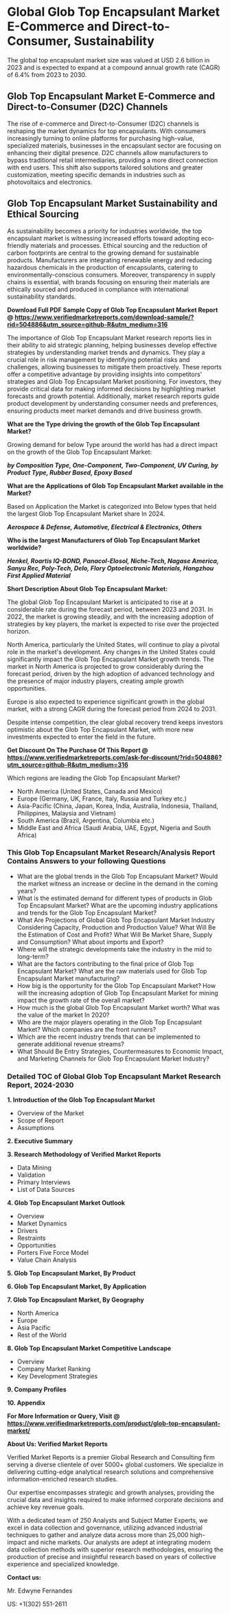 <h1>Global Glob Top Encapsulant Market E-Commerce and Direct-to-Consumer, Sustainability</h1><p class=""><p>The global top encapsulant market size was valued at USD 2.6 billion in 2023 and is expected to expand at a compound annual growth rate (CAGR) of 6.4% from 2023 to 2030.</p> <h2>Glob Top Encapsulant Market E-Commerce and Direct-to-Consumer (D2C) Channels</h2> <p>The rise of e-commerce and Direct-to-Consumer (D2C) channels is reshaping the market dynamics for top encapsulants. With consumers increasingly turning to online platforms for purchasing high-value, specialized materials, businesses in the encapsulant sector are focusing on enhancing their digital presence. D2C channels allow manufacturers to bypass traditional retail intermediaries, providing a more direct connection with end users. This shift also supports tailored solutions and greater customization, meeting specific demands in industries such as photovoltaics and electronics.</p> <h2>Glob Top Encapsulant Market Sustainability and Ethical Sourcing</h2> <p>As sustainability becomes a priority for industries worldwide, the top encapsulant market is witnessing increased efforts toward adopting eco-friendly materials and processes. Ethical sourcing and the reduction of carbon footprints are central to the growing demand for sustainable products. Manufacturers are integrating renewable energy and reducing hazardous chemicals in the production of encapsulants, catering to environmentally-conscious consumers. Moreover, transparency in supply chains is essential, with brands focusing on ensuring their materials are ethically sourced and produced in compliance with international sustainability standards.</p> </p><p class=""><strong>Download Full PDF Sample Copy of Glob Top Encapsulant Market Report @ <a href="https://www.verifiedmarketreports.com/download-sample/?rid=504886&utm_source=github-R&utm_medium=316" target="_blank">https://www.verifiedmarketreports.com/download-sample/?rid=504886&utm_source=github-R&utm_medium=316</a></strong></p><p>The importance of&nbsp;Glob Top Encapsulant Market research reports lies in their ability to aid strategic planning, helping businesses develop effective strategies by understanding market trends and dynamics. They play a crucial role in risk management by identifying potential risks and challenges, allowing businesses to mitigate them proactively. These reports offer a competitive advantage by providing insights into competitors' strategies and Glob Top Encapsulant Market positioning. For investors, they provide critical data for making informed decisions by highlighting market forecasts and growth potential. Additionally, market research reports guide product development by understanding consumer needs and preferences, ensuring products meet market demands and drive business growth.</p><p><strong>What are the&nbsp;Type driving the growth of the Glob Top Encapsulant Market?</strong></p><p id="" class="">Growing demand for below Type around the world has had a direct impact on the growth of the Glob Top Encapsulant Market:</p><p class=""><em><strong>by Composition Type, One-Component, Two-Component, UV Curing, by Product Type, Rubber Based, Epoxy Based</strong></em></p><p class=""><strong>What are the&nbsp;Applications&nbsp;of Glob Top Encapsulant Market available in the Market?</strong></p><p id="" class="">Based on Application the Market is categorized into Below types that held the largest Glob Top Encapsulant Market share In 2024.</p><p class=""><em><strong>Aerospace & Defense, Automotive, Electrical & Electronics, Others</strong></em></p><p class=""><strong>Who is the largest Manufacturers of Glob Top Encapsulant Market worldwide?</strong></p><p><em><strong>Henkel, Roartis IQ-BOND, Panacol-Elosol, Niche-Tech, Nagase America, Sanyu Rec, Poly-Tech, Delo, Flory Optoelectronic Materials, Hangzhou First Applied Material</strong></em></p><p id="" class=""><strong>Short Description About Glob Top Encapsulant Market:</strong></p><p>The global Glob Top Encapsulant Market is anticipated to rise at a considerable rate during the forecast period, between 2023 and 2031. In 2022, the market is growing steadily, and with the increasing adoption of strategies by key players, the market is expected to rise over the projected horizon.</p><p>North America, particularly the United States, will continue to play a pivotal role in the market's development. Any changes in the United States could significantly impact the Glob Top Encapsulant Market growth trends. The market in North America is projected to grow considerably during the forecast period, driven by the high adoption of advanced technology and the presence of major industry players, creating ample growth opportunities.</p><p>Europe is also expected to experience significant growth in the global market, with a strong CAGR during the forecast period from 2024 to 2031.</p><p>Despite intense competition, the clear global recovery trend keeps investors optimistic about the Glob Top Encapsulant Market, with more new investments expected to enter the field in the future.</p><p id="" class=""><strong>Get Discount On The Purchase Of This Report @ <a href="https://www.verifiedmarketreports.com/ask-for-discount/?rid=504886?utm_source=github-R&utm_medium=316" target="_blank">https://www.verifiedmarketreports.com/ask-for-discount/?rid=504886?utm_source=github-R&utm_medium=316</a></strong></p><p class="">Which regions are leading the Glob Top Encapsulant Market?</p><ul><li>North America (United States, Canada and Mexico)</li><li>Europe (Germany, UK, France, Italy, Russia and Turkey etc.)</li><li>Asia-Pacific (China, Japan, Korea, India, Australia, Indonesia, Thailand, Philippines, Malaysia and Vietnam)</li><li>South America (Brazil, Argentina, Columbia etc.)</li><li>Middle East and Africa (Saudi Arabia, UAE, Egypt, Nigeria and South Africa)</li></ul><h3 id="" class="">This Glob Top Encapsulant Market Research/Analysis Report Contains Answers to your following Questions</h3><ul><li>What are the global trends in the Glob Top Encapsulant Market? Would the market witness an increase or decline in the demand in the coming years?</li><li>What is the estimated demand for different types of products in Glob Top Encapsulant Market? What are the upcoming industry applications and trends for the Glob Top Encapsulant Market?</li><li>What Are Projections of Global Glob Top Encapsulant Market Industry Considering Capacity, Production and Production Value? What Will Be the Estimation of Cost and Profit? What Will Be Market Share, Supply and Consumption? What about imports and Export?</li><li>Where will the strategic developments take the industry in the mid to long-term?</li><li>What are the factors contributing to the final price of Glob Top Encapsulant Market? What are the raw materials used for Glob Top Encapsulant Market manufacturing?</li><li>How big is the opportunity for the Glob Top Encapsulant Market? How will the increasing adoption of Glob Top Encapsulant Market for mining impact the growth rate of the overall market?</li><li>How much is the global Glob Top Encapsulant Market worth? What was the value of the market In 2020?</li><li>Who are the major players operating in the Glob Top Encapsulant Market? Which companies are the front runners?</li><li>Which are the recent industry trends that can be implemented to generate additional revenue streams?</li><li>What Should Be Entry Strategies, Countermeasures to Economic Impact, and Marketing Channels for Glob Top Encapsulant Market Industry?</li></ul><h3 id="" class="">Detailed TOC of Global Glob Top Encapsulant Market Research Report, 2024-2030</h3><p id="" class=""><strong>1. Introduction of the Glob Top Encapsulant Market</strong></p><ul><li>Overview of the Market</li><li>Scope of Report</li><li>Assumptions</li></ul><p id="" class=""><strong>2. Executive Summary</strong></p><p id="" class=""><strong>3. Research Methodology of Verified Market Reports</strong></p><ul><li>Data Mining</li><li>Validation</li><li>Primary Interviews</li><li>List of Data Sources</li></ul><p id="" class=""><strong>4. Glob Top Encapsulant Market Outlook</strong></p><ul><li>Overview</li><li>Market Dynamics</li><li>Drivers</li><li>Restraints</li><li>Opportunities</li><li>Porters Five Force Model</li><li>Value Chain Analysis</li></ul><p id="" class=""><strong>5. Glob Top Encapsulant Market, By Product</strong></p><p id="" class=""><strong>6. Glob Top Encapsulant Market, By Application</strong></p><p id="" class=""><strong>7. Glob Top Encapsulant Market, By Geography</strong></p><ul><li>North America</li><li>Europe</li><li>Asia Pacific</li><li>Rest of the World</li></ul><p id="" class=""><strong>8. Glob Top Encapsulant Market Competitive Landscape</strong></p><ul><li>Overview</li><li>Company Market Ranking</li><li>Key Development Strategies</li></ul><p id="" class=""><strong>9. Company Profiles</strong></p><p id="" class=""><strong>10. Appendix</strong></p><p id="" class=""><strong>For More Information or Query, Visit @ <a href="https://www.verifiedmarketreports.com/product/glob-top-encapsulant-market/" target="_blank">https://www.verifiedmarketreports.com/product/glob-top-encapsulant-market/</a></strong></p><p id="" class=""><strong>About Us: Verified Market Reports</strong></p><p id="" class="">Verified Market Reports is a premier Global Research and Consulting firm serving a diverse clientele of over 5000+ global customers. We specialize in delivering cutting-edge analytical research solutions and comprehensive information-enriched research studies.</p><p id="" class="">Our expertise encompasses strategic and growth analyses, providing the crucial data and insights required to make informed corporate decisions and achieve key revenue goals.</p><p id="" class="">With a dedicated team of 250 Analysts and Subject Matter Experts, we excel in data collection and governance, utilizing advanced industrial techniques to gather and analyze data across more than 25,000 high-impact and niche markets. Our analysts are adept at integrating modern data collection methods with superior research methodologies, ensuring the production of precise and insightful research based on years of collective experience and specialized knowledge.</p><p id="" class=""><strong>Contact us:</strong></p><p id="" class="">Mr. Edwyne Fernandes</p><p id="" class="">US: +1(302) 551-2611</p>